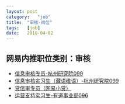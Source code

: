 ```yaml
---
layout:	post
category:	"job"
title:	"审核-岗位"
tags:	[job]
date:	2018-04-02
---
```

## 网易内推职位类别：审核
- [信息审核专员-杭州研究院099](http://bole.netease.com/position/h5/detail.do?id=1242&rcode=D1O21582aT)
- [信息审核实习生（藏语维语）-杭州研究院099](http://bole.netease.com/position/h5/detail.do?id=6061&rcode=D1O21582aT)
- [贷信审专员（网易小贷）](http://bole.netease.com/position/h5/detail.do?id=955&rcode=D1O21582aT)
- [运营支持实习生-有道事业部096](http://bole.netease.com/position/h5/detail.do?id=6725&rcode=D1O21582aT)
